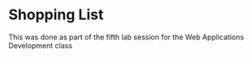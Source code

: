 <h1>
    Shopping List
</h1>

<p>
    This was done as part of the fifth lab session for the Web Applications Development class
</p>